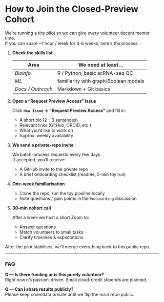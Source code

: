 # How to Join the Closed-Preview Cohort

We’re running a *tiny* pilot so we can give every volunteer decent mentor time.  
If you can spare ~1 hour / week for 4-6 weeks, here’s the process:

1. **Check the skills list**

   | Area | We need at least… |
   |------|-------------------|
   | *Bioinfo* | R / Python, basic scRNA-seq QC |
   | *ML* | familiarity with graph/Boolean models |
   | *Docs / Outreach* | Markdown + Git basics |

2. **Open a “Request Preview Access” Issue**

   Click **`New Issue` → “Request Preview Access”** and fill in:
   - A short bio (2 – 3 sentences)  
   - Relevant links (GitHub, ORCID, etc.)  
   - What you’d like to work on  
   - Approx. weekly availability

3. **We send a private-repo invite**

   We batch-process requests every few days.  
   If accepted, you’ll receive:
   - A GitHub invite to the private repo  
   - A brief onboarding checklist (readme, 5-min toy run)

4. **One-week familiarisation**

   - Clone the repo, run the toy pipeline locally  
   - Note questions / pain points in the `#onboarding` discussion

5. **30-min cohort call**

   After a week we host a short Zoom to:
   - Answer questions  
   - Match volunteers to small tasks  
   - Clarify timelines & expectations

After the pilot stabilises, we’ll merge everything back to this public repo.

---

### **FAQ**

**Q — Is there funding or is this purely volunteer?**  
Right now it’s passion-driven. Small cloud-credit stipends are planned.

**Q — Can I share results publicly?**  
Please keep code/data private until we flip the main repo public.
